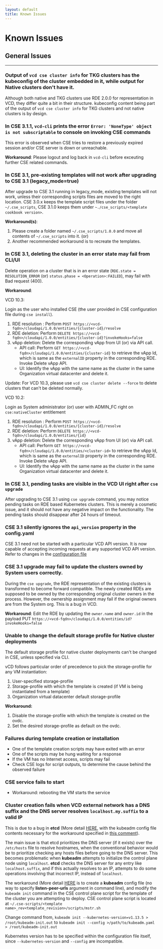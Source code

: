 ```yaml
---
layout: default
title: Known Issues
---
```

# Known Issues

<a name="general"></a>
## General Issues
---

### Output of `vcd cse cluster info` for TKG clusters has the kubeconfig of the cluster embedded in it, while output for Native clusters don't have it.
Although both native and TKG clusters use RDE 2.0.0 for representation in VCD, they differ quite a bit in their structure.
kubeconfig content being part of the output of `vcd cse cluster info` for TKG clusters and not native clusters is by design.

### In CSE 3.1.1, `vcd-cli` prints the error `Error: 'NoneType' object is not subscriptable` to console on invoking CSE commands
This error is observed when CSE tries to restore a previously expired session and/or CSE server is down or
unreachable.

**Workaround**:
Please logout and log back in `vcd-cli` before exceuting further CSE related commands.


<a name="templates-upgrade"></a>
### In CSE 3.1, pre-existing templates will not work after upgrading to CSE 3.1 (legacy_mode=true)
After upgrade to CSE 3.1 running in legacy_mode, existing templates will not work, 
unless their corresponding scripts files are moved to the right location.
CSE 3.0.x keeps the template script files under the folder `~/.cse_scripts`, 
CSE 3.1.0 keeps them under `~./cse_scripts/<template cookbook version>`.

**Workaround(s)**:
1. Please create a folder named `~/.cse_scripts/1.0.0` and move all contents of `~/.cse_scripts` into it.
   (or)
2. Another recommended workaround is to recreate the templates.

### In CSE 3.1, deleting the cluster in an error state may fail from CLI/UI
Delete operation on a cluster that is in an error state (`RDE.state = RESOLUTION_ERROR` (or) `status.phase = <Operation>:FAILED`), 
may fail with Bad request (400).

**Workaround**:

VCD 10.3:

Login as the user who installed CSE (the user provided in CSE configuration file during `cse install`).

1. RDE resolution : Perform `POST https://<vcd-fqdn>/cloudapi/1.0.0/entities/{cluster-id}/resolve`
2. RDE deletion: Perform `DELETE https://<vcd-fqdn>/cloudapi/1.0.0/entities/{cluster-id}?invokeHooks=false`
3. vApp deletion: Delete the corresponding vApp from UI (or) via API call.
    - API call: Perform `GET https://<vcd-fqdn>/cloudapi/1.0.0/entities/{cluster-id}` to retrieve the
      vApp Id, which is same as the `externalID` property in the corresponding RDE. Invoke Delete vApp API.
    - UI: Identify the vApp with the same name as the cluster in the same Organization virtual datacenter and delete it.

Update: For VCD 10.3, please use `vcd cse cluster delete --force` to delete clusters that can't be deleted normally.

VCD 10.2:

Login as System administrator (or) user with ADMIN_FC right on `cse:nativeCluster` entitlement

1. RDE resolution : Perform `POST https://<vcd-fqdn>/cloudapi/1.0.0/entities/{cluster-id}/resolve`
2. RDE deletion: Perform `DELETE https://<vcd-fqdn>/cloudapi/1.0.0/entities/{id}`
3. vApp deletion: Delete the corresponding vApp from UI (or) via API call.
    - API call: Perform `GET https://<vcd-fqdn>/cloudapi/1.0.0/entities/<cluster-id>` to retrieve the
      vApp Id, which is same as the `externalID` property in the corresponding RDE. Invoke Delete vApp API.
    - UI: Identify the vApp with the same name as the cluster in the same Organization virtual datacenter and delete it.

    
### In CSE 3.1, pending tasks are visible in the VCD UI right after `cse upgrade`
After upgrading to CSE 3.1 using `cse upgrade` command, you may notice pending 
tasks on RDE based Kubernetes clusters. This is merely a cosmetic issue, and it 
should not have any negative impact on the functionality. The pending tasks should 
disappear after 24 hours of timeout.

### CSE 3.1 silently ignores the `api_version` property in the config.yaml
CSE 3.1 need not be started with a particular VCD API version. It is now capable of 
accepting incoming requests at any supported VCD API version. Refer to changes in the [configuration file](CSE_CONFIG.html#api_version)

### CSE 3.1 upgrade may fail to update the clusters owned by System users correctly.
During the `cse upgrade`, the RDE representation of the existing clusters is 
transformed to become forward compatible. The newly created RDEs are supposed 
to be owned by the corresponding original cluster owners in the process. 
However, the ownership assignment may fail if the original owners are from the System org.
This is a bug in VCD.

**Workaround**:
Edit the RDE by updating the `owner.name` and `owner.id` in the payload
PUT `https://<vcd-fqdn>/cloudapi/1.0.0/entities/id?invokeHooks=false`


### Unable to change the default storage profile for Native cluster deployments
The default storage profile for native cluster deployments can't be changed in 
CSE, unless specified via CLI.

vCD follows particular order of precedence to pick the storage-profile for any VM instantiation:
1. User-specified storage-profile
2. Storage-profile with which the template is created (if VM is being instantiated from a template)
3. Organization virtual datacenter default storage-profile

**Workaround:**
1. Disable the storage-profile with which the template is created on the ovdc.
2. Set the desired storage-profile as default on the ovdc.

### Failures during template creation or installation

- One of the template creation scripts may have exited with an error
- One of the scripts may be hung waiting for a response
- If the VM has no Internet access, scripts may fail
- Check CSE logs for script outputs, to determine the cause behind the observed failure

### CSE service fails to start

- Workaround: rebooting the VM starts the service

### Cluster creation fails when VCD external network has a DNS suffix and the DNS server resolves `localhost.my.suffix` to a valid IP

This is due to a bug in **etcd** (More detail [HERE](https://github.com/kubernetes/kubernetes/issues/57709),
with the kubeadm config file contents necessary for the workaround specified in
[this comment](https://github.com/kubernetes/kubernetes/issues/57709#issuecomment-355709778)).

The main issue is that etcd prioritizes the DNS server (if it exists) over the
`/etc/hosts` file to resolve hostnames, when the conventional behavior would be
to prioritize checking any hosts files before going to the DNS server. This
becomes problematic when **kubeadm** attempts to initialize the control plane node
using `localhost`. **etcd** checks the DNS server for any entry like
`localhost.suffix`, and if this actually resolves to an IP, attempts to do some
operations involving that incorrect IP, instead of `localhost`.

The workaround (More detail [HERE](https://github.com/kubernetes/kubernetes/issues/57709#issuecomment-355709778)
is to create a **kubeadm** config file (no way to specify **listen-peer-urls**
argument in command line), and modify the `kubeadm init` command in the CSE
control plane script for the template of the cluster you are attempting to deploy.
CSE control plane script is located at
`~/.cse-scripts/<template name>_rev<template_revision>/scripts/mstr.sh`

Change command from,
`kubeadm init --kubernetes-version=v1.13.5 > /root/kubeadm-init.out`
to
`kubeadm init --config >/path/to/kubeadm.yaml > /root/kubeadm-init.out`

Kubernetes version has to be specified within the configuration file itself,
since `--kubernetes-version` and `--config` are incompatible.